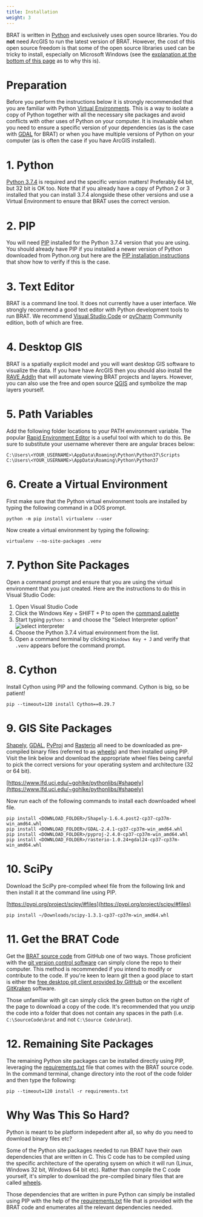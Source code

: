 ```yaml
---
title: Installation
weight: 3
---
```


BRAT is written in [Python](http://python.org) and exclusively uses open source libraries. You do **not** need ArcGIS to run the latest version of BRAT. However, the cost of this open source freedom is that some of the open source libraries used can be tricky to install, especially on Microsoft Windows (see the [explanation at the bottom of this page](http://127.0.0.1:4001/sqlBRAT/Technical_Reference/installation.html#why-was-this-so-hard) as to why this is).

# Preparation

Before you perform the instructions below it is strongly recommended that you are familiar with Python [Virtual Environments](https://www.python.org/dev/peps/pep-0405/). This is a way to isolate a copy of Python together with all the necessary site packages and avoid conflicts with other uses of Python on your computer. It is invaluable when you need to ensure a specific version of your dependencies (as is the case with [GDAL](https://gdal.org/) for BRAT) or when you have multiple versions of Python on your computer (as is often the case if you have ArcGIS installed).

# 1. Python

[Python 3.7.4](https://www.python.org/downloads/release/python-374/) is required and the specific version matters! Preferably 64 bit, but 32 bit is OK too. Note that if you already have a copy of Python 2 or 3 installed that you can install 3.7.4 alongside these other versions and use a Virtual Environment to ensure that BRAT uses the correct version.

# 2. PIP

You will need [PIP](https://pypi.org/project/pip) installed for the Python 3.7.4 version that you are using. You should already have PIP if you installed a newer version of Python downloaded from Python.org but here are the [PIP installation instructions](https://pip.pypa.io/en/stable/installing/) that show how to verify if this is the case.

# 3. Text Editor

BRAT is a command line tool. It does not currently have a user interface. We strongly recommend a good text editor with Python development tools to run BRAT. We recommend [Visual Studio Code](https://code.visualstudio.com) or [pyCharm](https://www.jetbrains.com/pycharm) Community edition, both of which are free.

# 4. Desktop GIS

BRAT is a spatially explicit model and you will want desktop GIS software to visualize the data. If you have have ArcGIS then you should also install the [RAVE AddIn](https://rave.riverscapes.xyz/) that will automate viewing BRAT projects and layers. However, you can also use the free and open source [QGIS](https://www.qgis.org/en/site/) and symbolize the map layers yourself.

# 5. Path Variables

Add the following folder locations to your PATH environment variable. The popular [Rapid Environment Editor](https://www.rapidee.com/en/about) is a useful tool with which to do this. Be sure to substitute your username wherever there are angular braces below:

```
C:\Users\<YOUR_USERNAME>\AppData\Roaming\Python\Python37\Scripts
C:\Users\<YOUR_USERNAME>\AppData\Roaming\Python\Python37
```

# 6. Create a Virtual Environment

First make sure that the Python virtual environment tools are installed by typing the following command in a DOS prompt.

```
python -m pip install virtualenv --user
```

Now create a virtual environment by typing the following:

```
virtualenv --no-site-packages .venv
```

# 7. Python Site Packages

Open a command prompt and ensure that you are using the virtual environment that you just created. Here are the instructions to do this in Visual Studio Code:

1. Open Visual Studio Code
1. Click the Windows Key + SHIFT + P to open the [command palette](https://code.visualstudio.com/docs/getstarted/tips-and-tricks#_command-palette)
1. Start typing `python: s` and choose the "Select Interpreter option"
![select interpreter]({{site.baseurl}}/assets/images/select-interpreters-command.png)
1. Choose the Python 3.7.4 virtual environment from the list.
1. Open a command terminal by clicking `Windows Key + J` and verify that `.venv` appears before the command prompt.

# 8. Cython

Install Cython using PIP and the following command. Cython is big, so be patient!

```
pip --timeout=120 install Cython==0.29.7
```

# 9. GIS Site Packages

[Shapely](https://shapely.readthedocs.io/en/stable/index.html), [GDAL](https://gdal.org/), [PyProj](https://github.com/pyproj4/pyproj) and [Rasterio](https://rasterio.readthedocs.io/en/latest/) all need to be downloaded as pre-compiled binary files (referred to as [wheels](https://pythonwheels.com)) and then installed using PIP. Visit the link below and download the appropriate wheel files being careful to pick the correct versions for your operating system and architecture (32 or 64 bit).

[https://www.lfd.uci.edu/~gohlke/pythonlibs/#shapely](https://www.lfd.uci.edu/~gohlke/pythonlibs/#shapely)

Now run each of the following commands to install each downloaded wheel file.

```
pip install <DOWNLOAD_FOLDER>/Shapely-1.6.4.post2-cp37-cp37m-win_amd64.whl
pip install <DOWNLOAD_FOLDER>/GDAL-2.4.1-cp37-cp37m-win_amd64.whl
pip install <DOWNLOAD_FOLDER>/pyproj-2.4.0-cp37-cp37m-win_amd64.whl 
pip install <DOWNLOAD_FOLDER>/rasterio-1.0.24+gdal24-cp37-cp37m-win_amd64.whl 
```

# 10. SciPy

Download the SciPy pre-compiled wheel file from the following link and then install it at the command line using PIP.

[https://pypi.org/project/scipy/#files](https://pypi.org/project/scipy/#files)

```
pip install ~/Downloads/scipy-1.3.1-cp37-cp37m-win_amd64.whl 
```

# 11. Get the BRAT Code

Get the [BRAT source code](https://github.com/Riverscapes/sqlBRAT) from GitHub one of two ways. Those proficient with the [git version control software](https://git-scm.com/docs/git-svn) can simply clone the repo to their computer. This method is recommended if you intend to modify or contribute to the code. If you're keen to learn git then a good place to start is either the [free desktop git client provided by GitHub](https://desktop.github.com/) or the excellent [GitKraken](https://www.gitkraken.com/) software.

Those unfamiliar with git can simply click the green button on the right of the page to download a copy of the code. It's recommended that you unzip the code into a folder that does not contain any spaces in the path (i.e. `C:\SourceCode\brat` and not `C:\Source Code\brat`).


# 12. Remaining Site Packages

The remaining Python site packages can be installed directly using PIP, leveraging the [requirements.txt](https://github.com/Riverscapes/sqlBRAT/blob/master/requirements.txt) file that comes with the BRAT source code. In the command terminal, change directory into the root of the code folder and then type the following:

```
pip --timeout=120 install -r requirements.txt
```

# Why Was This So Hard?

Python is meant to be platform indepedent after all, so why do you need to download binary files etc?

Some of the Python site packages needed to run BRAT have their own dependencies that are written in C. This C code has to be compiled using the specific architecture of the operating sysem on which it will run (Linux, Windows 32 bit, Windows 64 bit etc). Rather than compile the C code yourself, it's simpler to download the pre-compiled binary files that are called [wheels](https://pythonwheels.com/).

Those dependencies that are written in pure Python can simply be installed using PIP with the help of the [requirements.txt](https://github.com/Riverscapes/sqlBRAT/blob/master/requirements.txt) file that is provided with the BRAT code and enumerates all the relevant dependencies needed.